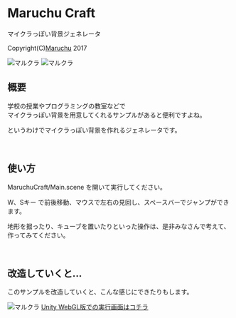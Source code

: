 # Maruchu Craft
マイクラっぽい背景ジェネレータ<br>

Copyright(C)[Maruchu](http://maruchu.nobody.jp/ "Maruchu") 2017


<img src="http://many.chu.jp/Unity/MaruchuCraft/Sample1.png" alt="マルクラ">
<img src="http://many.chu.jp/Unity/MaruchuCraft/Sample2.gif" alt="マルクラ">



## 概要
学校の授業やプログラミングの教室などで<br>
マイクラっぽい背景を用意してくれるサンプルがあると便利ですよね。<br>

というわけでマイクラっぽい背景を作れるジェネレータです。<br>

<br>

## 使い方
MaruchuCraft/Main.scene を開いて実行してください。<br>

W、Sキー で前後移動、マウスで左右の見回し、スペースバーでジャンプができます。

地形を掘ったり、キューブを置いたりといった操作は、是非みなさんで考えて、作ってみてください。

<br>


## 改造していくと...
このサンプルを改造していくと、こんな感じにできたりもします。<br>

<img src="http://many.chu.jp/Unity/MaruchuCraft/Sample3.gif" alt="マルクラ">
<a href="http://many.chu.jp/Unity/MaruchuCraft/">Unity WebGL版での実行画面はコチラ</a>


